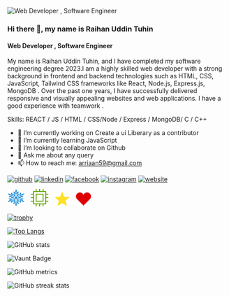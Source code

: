 ![Web Developer , Software Engineer](https://i.ibb.co/JRjkpnN/Whats-App-Image-2024-02-16-at-12-00-35.jpg)
### Hi there 👋, my name is Raihan Uddin Tuhin
#### Web Developer , Software Engineer

My name is Raihan Uddin Tuhin, and I have completed my software engineering degree 2023.I am a highly skilled web developer with a strong background in frontend and backend technologies such as HTML, CSS, JavaScript, Tailwind CSS frameworks like React, Node.js, Express.js, MongoDB . Over the past one years, I have successfully delivered responsive and visually appealing websites and web applications. I have a good experience with teamwork .

Skills:   REACT / JS / HTML / CSS/Node / Express / MongoDB/ C / C++

- 🔭 I’m currently working on Create a ui Liberary as a contributor 
- 🌱 I’m currently learning JavaScript 
- 👯 I’m looking to collaborate on Github 
- 💬 Ask me about any query 
- 📫 How to reach me: arriaan59@gmail.com 


[<img src='https://cdn.jsdelivr.net/npm/simple-icons@3.0.1/icons/github.svg' alt='github' height='40'>](https://github.com/Tuhin35)  [<img src='https://cdn.jsdelivr.net/npm/simple-icons@3.0.1/icons/linkedin.svg' alt='linkedin' height='40'>](https://www.linkedin.com/in/raihan-uddin-tuhin-7a200125a//)  [<img src='https://cdn.jsdelivr.net/npm/simple-icons@3.0.1/icons/facebook.svg' alt='facebook' height='40'>](https://www.facebook.com/ariaan.tuhin)  [<img src='https://cdn.jsdelivr.net/npm/simple-icons@3.0.1/icons/instagram.svg' alt='instagram' height='40'>](https://www.instagram.com/raihan_tuhin/)  [<img src='https://cdn.jsdelivr.net/npm/simple-icons@3.0.1/icons/icloud.svg' alt='website' height='40'>](https://portfolio-final-gamma-six.vercel.app/)  

<a href='https://archiveprogram.github.com/'><img src='https://raw.githubusercontent.com/acervenky/animated-github-badges/master/assets/acbadge.gif' width='40' height='40'></a> <a href='https://docs.github.com/en/developers'><img src='https://raw.githubusercontent.com/acervenky/animated-github-badges/master/assets/devbadge.gif' width='40' height='40'></a> <a href='https://stars.github.com/'><img src='https://raw.githubusercontent.com/acervenky/animated-github-badges/master/assets/starbadge.gif' width='35' height='35'></a> <a href='https://docs.github.com/en/github/supporting-the-open-source-community-with-github-sponsors'><img src='https://raw.githubusercontent.com/acervenky/animated-github-badges/master/assets/sponsorbadge.gif' width='35' height='35'></a> 

[![trophy](https://github-profile-trophy.vercel.app/?username=Tuhin35)](https://github.com/ryo-ma/github-profile-trophy)

[![Top Langs](https://github-readme-stats.vercel.app/api/top-langs/?username=Tuhin35)](https://github.com/anuraghazra/github-readme-stats)

![GitHub stats](https://github-readme-stats.vercel.app/api?username=Tuhin35&show_icons=true&count_private=true)  

![Vaunt Badge](https://api.vaunt.dev/v1/github/entities/Tuhin35/contributions?format=svg&private=true)  

![GitHub metrics](https://metrics.lecoq.io/Tuhin35)  

![GitHub streak stats](https://streak-stats.demolab.com/?user=Tuhin35)  

